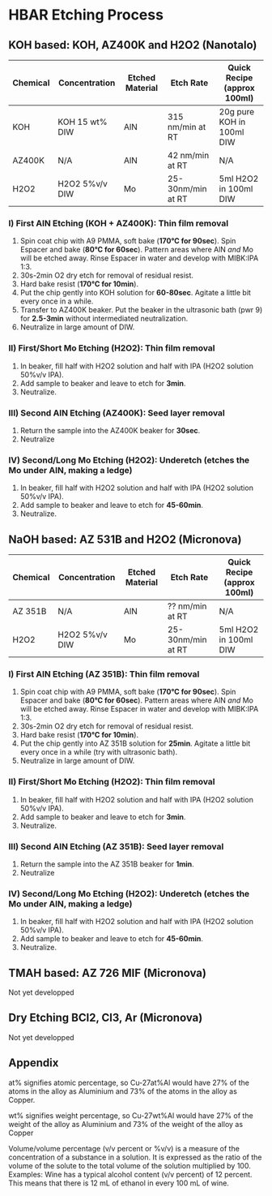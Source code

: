 # HBAR Etching Process
## KOH based: KOH, AZ400K and H2O2 (Nanotalo)
|Chemical|Concentration|Etched Material|Etch Rate|Quick Recipe (approx 100ml)|
|--------|-------------|---------------|---------|-------------------|
|KOH|KOH 15 wt% DIW|AlN|315 nm/min at RT|20g pure KOH in 100ml DIW|
|AZ400K|N/A|AlN|42 nm/min at RT|N/A|
|H2O2|H2O2 5%v/v DIW|Mo|25-30nm/min at RT|5ml H2O2 in 100ml DIW|

### I) First AlN Etching (KOH + AZ400K): Thin film removal
1. Spin coat chip with A9 PMMA, soft bake (**170°C for 90sec**). Spin Espacer and bake (**80°C for 60sec**). Pattern areas where AlN *and* Mo will be etched away. Rinse Espacer in water and develop with MIBK:IPA 1:3.
2. 30s-2min O2 dry etch for removal of residual resist.
3. Hard bake resist (**170°C for 10min**).
4. Put the chip gently into KOH solution for **60-80sec**. Agitate a little bit every once in a while.
5. Transfer to AZ400K beaker. Put the beaker in the ultrasonic bath (pwr 9) for **2.5-3min** without intermediated neutralization.
6. Neutralize in large amount of DIW.

### II) First/Short Mo Etching (H2O2): Thin film removal
1. In beaker, fill half with H2O2 solution and half with IPA (H2O2 solution 50%v/v IPA).
2. Add sample to beaker and leave to etch for **3min**.
3. Neutralize.

### III) Second AlN Etching (AZ400K): Seed layer removal
1. Return the sample into the AZ400K beaker for **30sec**.
2. Neutralize

### IV) Second/Long Mo Etching (H2O2): Underetch (etches the Mo under AlN, making a ledge)
1. In beaker, fill half with H2O2 solution and half with IPA (H2O2 solution 50%v/v IPA).
2. Add sample to beaker and leave to etch for **45-60min**.
3. Neutralize.

## NaOH based: AZ 531B and H2O2 (Micronova)
|Chemical|Concentration|Etched Material|Etch Rate|Quick Recipe (approx 100ml)|
|--------|-------------|---------------|---------|-------------------|
|AZ 351B|N/A|AlN|?? nm/min at RT|N/A|
|H2O2|H2O2 5%v/v DIW|Mo|25-30nm/min at RT|5ml H2O2 in 100ml DIW|

### I) First AlN Etching (AZ 351B): Thin film removal
1. Spin coat chip with A9 PMMA, soft bake (**170°C for 90sec**). Spin Espacer and bake (**80°C for 60sec**). Pattern areas where AlN *and* Mo will be etched away. Rinse Espacer in water and develop with MIBK:IPA 1:3.
2. 30s-2min O2 dry etch for removal of residual resist.
3. Hard bake resist (**170°C for 10min**).
4. Put the chip gently into AZ 351B solution for **25min**. Agitate a little bit every once in a while (try with ultrasonic bath).
5. Neutralize in large amount of DIW.

### II) First/Short Mo Etching (H2O2): Thin film removal
1. In beaker, fill half with H2O2 solution and half with IPA (H2O2 solution 50%v/v IPA).
2. Add sample to beaker and leave to etch for **3min**.
3. Neutralize.

### III) Second AlN Etching (AZ 351B): Seed layer removal
1. Return the sample into the AZ 351B beaker for **1min**.
2. Neutralize

### IV) Second/Long Mo Etching (H2O2): Underetch (etches the Mo under AlN, making a ledge)
1. In beaker, fill half with H2O2 solution and half with IPA (H2O2 solution 50%v/v IPA).
2. Add sample to beaker and leave to etch for **45-60min**.
3. Neutralize.

## TMAH based: AZ 726 MIF (Micronova)
Not yet developped

## Dry Etching BCl2, Cl3, Ar (Micronova)
Not yet developped

## Appendix

at% signifies atomic percentage, so Cu-27at%Al would have 27% of the atoms in the alloy as Aluminium and 73% of the atoms in the alloy as Copper.

wt% signifies weight percentage, so Cu-27wt%Al would have 27% of the weight of the alloy as Aluminium and 73% of the weight of the alloy as Copper

Volume/volume percentage (v/v percent or %v/v) is a measure of the concentration of a substance in a solution. It is expressed as the ratio of the volume of the solute to the total volume of the solution multiplied by 100.
Examples: Wine has a typical alcohol content (v/v percent) of 12 percent. This means that there is 12 mL of ethanol in every 100 mL of wine. 

